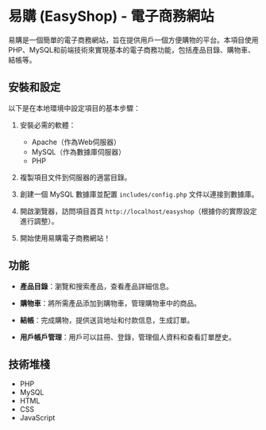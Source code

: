 # 易購 (EasyShop) - 電子商務網站

易購是一個簡單的電子商務網站，旨在提供用戶一個方便購物的平台。本項目使用PHP、MySQL和前端技術來實現基本的電子商務功能，包括產品目錄、購物車、結帳等。

## 安裝和設定

以下是在本地環境中設定項目的基本步驟：

1. 安裝必需的軟體：
   - Apache（作為Web伺服器）
   - MySQL（作為數據庫伺服器）
   - PHP

2. 複製項目文件到伺服器的適當目錄。

3. 創建一個 MySQL 數據庫並配置 `includes/config.php` 文件以連接到數據庫。

4. 開啟瀏覽器，訪問項目首頁 `http://localhost/easyshop`（根據你的實際設定進行調整）。

5. 開始使用易購電子商務網站！

## 功能

- **產品目錄**：瀏覽和搜索產品，查看產品詳細信息。

- **購物車**：將所需產品添加到購物車，管理購物車中的商品。

- **結帳**：完成購物，提供送貨地址和付款信息，生成訂單。

- **用戶帳戶管理**：用戶可以註冊、登錄，管理個人資料和查看訂單歷史。

## 技術堆棧

- PHP
- MySQL
- HTML
- CSS
- JavaScript

